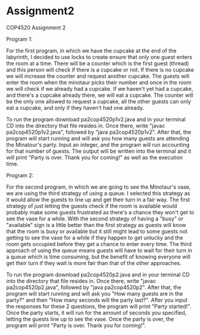 # Assignment2
COP4520 Assignment 2

Program 1:

For the first program, in which we have the cupcake at the end of the labyrinth, I decided to use locks to create ensure that only one guest enters the room at a time. There will be a counter which is the first guest (thread) and this person will check if there is a cupcake or not. If there is no cupcake we will increase the counter and request another cupcake. The guests will enter the room when the minotaur picks their number and once in the room we will check if we already had a cupcake. If we haven't yet had a cupcake, and there's a cupcake already there, we will eat a cupcake. The counter will be the only one allowed to request a cupcake, all the other guests can only eat a cupcake, and only if they haven't had one already.

To run the program download pa2cop4520p1v2.java and in your terminal CD into the directory that file resides in. Once there, write "javac pa2cop4520p1v2.java", followed by "java pa2cop4520p1v2". After that, the program will start running and will ask you how many guests are attending the Minatour's party. Input an integer, and the program will run accounting for that number of guests. The output will be written into the terminal and it will print "Party is over. Thank you for coming!" as well as the execution time. 

Program 2: 

For the second program, in which we are going to see the Minotaur's vase, we are using the third strategy of using a queue. I selected this strategy as it would allow the guests to line up and get their turn in a fair way. The first strategy of just letting the guests check if the room is available would probably make some guests frustrated as there's a chance they won't get to see the vase for a while. With the second strategy of having a "busy" or "available" sign is a little better than the first strategy as guests will know that the room is busy or available but it still might lead to some guests not getting to see the vase for a while if they happen to get unlucky and the room gets occupied before they get a chance to enter every time. The third approach of using the queue means guests will have to wait for their turn in a queue which is time consuming, but the benefit of knowing everyone will get their turn if they wait is more fair than that of the other approaches. 

To run the program download pa2cop4520p2.java and in your terminal CD into the directory that file resides in. Once there, write "javac pa2cop4520p2.java", followed by "java pa2cop4520p2". After that, the program will start running and will ask you "How many guests are in the party?" and then "How many seconds will the party last?". After you input the responses for these 2 questions, the program will print "Party started!". Once the party starts, it will run for the amount of seconds you specified, letting the guests line up to see the vase. Once the party is over, the program will print "Party is over. Thank you for coming!".


